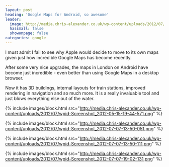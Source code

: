 ```yaml
---
layout: post
heading: 'Google Maps for Android, so awesome'
leader:
  image: http://media.chris-alexander.co.uk/wp-content/uploads/2012/07/wpid-Screenshot_2012-07-07-13-50-051.png
  hassmall: false
  showonpage: false
categories: google
---
```


I must admit I fail to see why Apple would decide to move to its own maps given just how incredible Google Maps has become recently. 

After some very nice upgrades, the maps in London on Android have become just incredible - even better than using Google Maps in a desktop browser. 

Now it has 3D buildings, internal layouts for train stations, improved rendering in navigation and so much more. It is a really invaluable tool and just blows everything else out of the water. 

{% include images/block.html src="http://media.chris-alexander.co.uk/wp-content/uploads/2012/07/wpid-Screenshot_2012-05-15-19-44-571.png" %}

{% include images/block.html src="http://media.chris-alexander.co.uk/wp-content/uploads/2012/07/wpid-Screenshot_2012-07-07-13-50-051.png" %}

{% include images/block.html src="http://media.chris-alexander.co.uk/wp-content/uploads/2012/07/wpid-Screenshot_2012-07-07-13-50-111.png" %}

{% include images/block.html src="http://media.chris-alexander.co.uk/wp-content/uploads/2012/07/wpid-Screenshot_2012-07-07-19-02-131.png" %}
